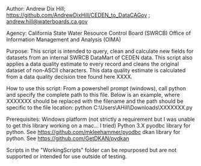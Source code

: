 Author:
	Andrew Dix Hill; https://github.com/AndrewDixHill/CEDEN_to_DataCAGov ; andrew.hill@waterboards.ca.gov

Agency:
	California State Water Resource Control Board (SWRCB)
	Office of Information Management and Analysis (OIMA)

Purpose:
	This script is intended to query, clean and calculate new fields for
datasets from an internal SWRCB DataMart of CEDEN data. This script also applies a data 
quality estimate to every record and cleans the original dataset of non-ASCII characters.
This data quality estimate is calculated from a data quality decision tree found here XXXX.

How to use this script:
	From a powershell prompt (windows), call python and specify
	the complete path to this file. Below is an example, where XXXXXXX should be replaced
	with the filename and the path should be specific to the file location:
	python C:\\Users\\AHill\\Downloads\\XXXXXXX.py

Prerequisites:
	Windows platform (not strictly a requirement but I was unable to get this library
		working on a mac... I tried)
	Python 3.X
	pyodbc library for python.  See https://github.com/mkleehammer/pyodbc
	dkan library for python.    See https://github.com/GetDKAN/pydkan

Scripts in the "WorkingScripts" folder can be repurposed but are not supported or intended for 
use outside of testing.
